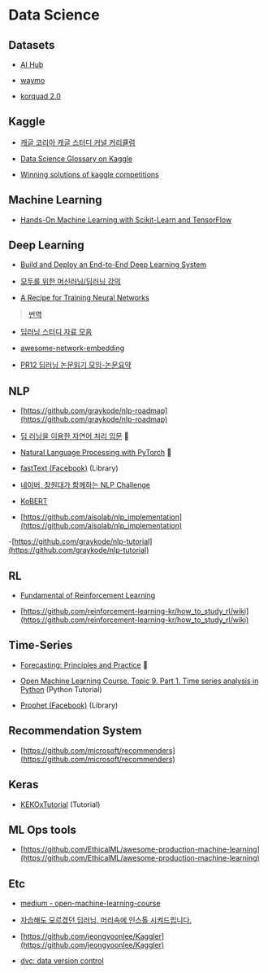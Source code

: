 # Data Science

## Datasets
- [AI Hub](http://www.aihub.or.kr/)

- [waymo](https://waymo.com/open/)

- [korquad 2.0](https://korquad.github.io)

## Kaggle
- [캐글 코리아 캐글 스터디 커널 커리큘럼](https://kaggle-kr.tistory.com/32)

- [Data Science Glossary on Kaggle](https://www.kaggle.com/shivamb/data-science-glossary-on-kaggle)

- [Winning solutions of kaggle competitions](https://www.kaggle.com/sudalairajkumar/winning-solutions-of-kaggle-competitions)

## Machine Learning
- [Hands-On Machine Learning with Scikit-Learn and TensorFlow](https://icenamor.github.io/files/books/Hands-on-Machine-Learning-with-Scikit-2E.pdf)

## Deep Learning

- [Build and Deploy an End-to-End Deep Learning System](https://fullstackdeeplearning.com/march2019)

- [모두를 위한 머신러닝/딥러닝 강의](https://hunkim.github.io/ml/)

- [A Recipe for Training Neural Networks](https://karpathy.github.io/2019/04/25/recipe/)
> [번역](https://medium.com/@bntejn/%EC%9D%B8%EA%B3%B5%EC%8B%A0%EA%B2%BD%EB%A7%9D-%ED%95%99%EC%8A%B5-%EB%A0%88%EC%8B%9C%ED%94%BC-%EB%B2%88%EC%97%AD-70c5e58341ec)

- [딥러닝 스터디 자료 모음](https://bbongcol.github.io/deep-learning-bookmarks/)

- [awesome-network-embedding](https://github.com/chihming/awesome-network-embedding)

- [PR12 딥러닝 논문읽기 모임-논문요약](https://github.com/taeoh-kim/pr12)

## NLP
- [https://github.com/graykode/nlp-roadmap](https://github.com/graykode/nlp-roadmap)

- [딥 러닝을 이용한 자연어 처리 입문](https://wikidocs.net/book/2155) :book:

- [Natural Language Processing with PyTorch](https://kh-kim.gitbook.io/natural-language-processing-with-pytorch/) :book:

- [fastText (Facebook)](https://github.com/facebookresearch/fastText/) (Library)

- [네이버, 창원대가 함께하는 NLP Challenge](https://github.com/naver/nlp-challenge)

- [KoBERT](https://github.com/SKTBrain/KoBERT?fbclid=IwAR2hCM-7zQnJ-XRtJU6INJ6kQt51xbJjMri_7dC2cxYfW-F3WSPmUsEB-wY)

- [https://github.com/aisolab/nlp_implementation](https://github.com/aisolab/nlp_implementation)

-[https://github.com/graykode/nlp-tutorial](https://github.com/graykode/nlp-tutorial)

## RL
- [Fundamental of Reinforcement Learning](https://dnddnjs.gitbooks.io/rl/content/)

- [https://github.com/reinforcement-learning-kr/how_to_study_rl/wiki](https://github.com/reinforcement-learning-kr/how_to_study_rl/wiki)

## Time-Series
- [Forecasting: Principles and Practice](https://otexts.com/fppkr/index.html) :book:

- [Open Machine Learning Course. Topic 9. Part 1. Time series analysis in Python](https://medium.com/open-machine-learning-course/open-machine-learning-course-topic-9-time-series-analysis-in-python-a270cb05e0b3) (Python Tutorial)

- [Prophet (Facebook)](https://github.com/facebook/prophet) (Library)

## Recommendation System
- [https://github.com/microsoft/recommenders](https://github.com/microsoft/recommenders)

## Keras
- [KEKOxTutorial](https://github.com/KerasKorea/KEKOxTutorial) (Tutorial)

## ML Ops tools
- [https://github.com/EthicalML/awesome-production-machine-learning](https://github.com/EthicalML/awesome-production-machine-learning)

## Etc
- [medium - open-machine-learning-course](https://medium.com/open-machine-learning-course)

- [자습해도 모르겠던 딥러닝, 머리속에 인스톨 시켜드립니다.](https://www.slideshare.net/yongho/ss-79607172)

- [https://github.com/jeongyoonlee/Kaggler](https://github.com/jeongyoonlee/Kaggler)

- [dvc: data version control](https://github.com/iterative/dvc)
